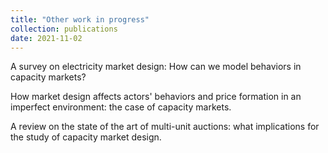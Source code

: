 ```yaml
---
title: "Other work in progress"
collection: publications
date: 2021-11-02
---
```


A survey on electricity market design: How can we model behaviors in capacity markets?
 
How market design affects actors' behaviors and price formation in an imperfect environment: the case of capacity markets. 

A review on the state of the art of multi-unit auctions: what implications for the study of capacity market design. 
